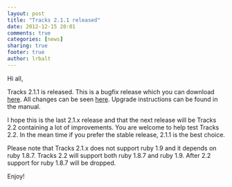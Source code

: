```yaml
---
layout: post
title: "Tracks 2.1.1 released"
date: 2012-12-15 20:01
comments: true
categories: [news]
sharing: true
footer: true
author: lrbalt
---
```


Hi all,

Tracks 2.1.1 is released. This is a bugfix release which you can download [here](https://github.com/TracksApp/tracks/archive/v2.1.1.zip). All changes can be seen [here](https://github.com/TracksApp/tracks/compare/v2.1...v2.1.1). Upgrade instructions can be found in the manual.

I hope this is the last 2.1.x release and that the next release will be Tracks 2.2 containing a lot of improvements. You are welcome to help test Tracks 2.2. In the mean time if you prefer the stable release, 2.1.1 is the best choice.

Please note that Tracks 2.1.x does not support ruby 1.9 and it depends on ruby 1.8.7. Tracks 2.2 will support both ruby 1.8.7 and ruby 1.9. After 2.2 support for ruby 1.8.7 will be dropped.

Enjoy!
